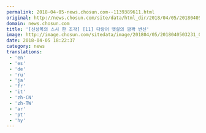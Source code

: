 ```yaml
---
permalink: 2018-04-05-news.chosun.com--1139389611.html
original: http://news.chosun.com/site/data/html_dir/2018/04/05/2018040503314.html
domain: news.chosun.com
title: '[신상목의 스시 한 조각] [11] 다랑어 뱃살의 깜짝 변신'
image: http://image.chosun.com/sitedata/image/201804/05/2018040503231_0.jpg
date: 2018-04-05 18:22:37
category: news
translations: 
 - 'en'
 - 'es'
 - 'de'
 - 'ru'
 - 'ja'
 - 'fr'
 - 'it'
 - 'zh-CN'
 - 'zh-TW'
 - 'ar'
 - 'pt'
 - 'hy'
---
```


